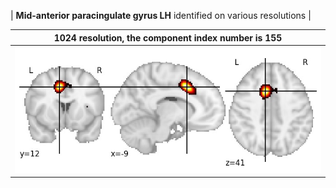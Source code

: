 


| **Mid-anterior paracingulate gyrus LH** identified on various resolutions |

| 1024 resolution, the component index number is 155|  
|:---:|  
| ![Component 1024](../1024/final/155.jpg "From component 1024: Mid-anterior paracingulate gyrus LH") |